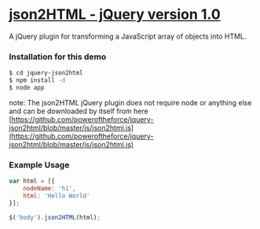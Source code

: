 # [json2HTML - jQuery version 1.0](https://github.com/poweroftheforce/jquery-json2html)

A jQuery plugin for transforming a JavaScript array of objects into HTML.

### Installation for this demo

```sh
$ cd jquery-json2html
$ npm install -d
$ node app
```

note: The json2HTML jQuery plugin does not require node or anything else and can be downloaded by itself from here [https://github.com/poweroftheforce/jquery-json2html/blob/master/js/json2html.js](https://github.com/poweroftheforce/jquery-json2html/blob/master/js/json2html.js)

### Example Usage

```jsx
var html = [{
	nodeName: 'h1',
	html: 'Hello World'
}];

$('body').json2HTML(html);
```
